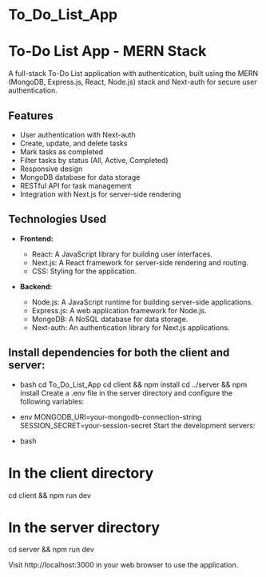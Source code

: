 # To_Do_List_App

# To-Do List App - MERN Stack

A full-stack To-Do List application with authentication, built using the MERN (MongoDB, Express.js, React, Node.js) stack and Next-auth for secure user authentication.


## Features

- User authentication with Next-auth
- Create, update, and delete tasks
- Mark tasks as completed
- Filter tasks by status (All, Active, Completed)
- Responsive design
- MongoDB database for data storage
- RESTful API for task management
- Integration with Next.js for server-side rendering

## Technologies Used

- **Frontend:**
  - React: A JavaScript library for building user interfaces.
  - Next.js: A React framework for server-side rendering and routing.
  - CSS: Styling for the application.

- **Backend:**
  - Node.js: A JavaScript runtime for building server-side applications.
  - Express.js: A web application framework for Node.js.
  - MongoDB: A NoSQL database for data storage.
  - Next-auth: An authentication library for Next.js applications.

## Install dependencies for both the client and server:

- bash
cd To_Do_List_App
cd client && npm install
cd ../server && npm install
Create a .env file in the server directory and configure the following variables:

- env
MONGODB_URI=your-mongodb-connection-string
SESSION_SECRET=your-session-secret
Start the development servers:

- bash
# In the client directory
cd client && npm run dev

# In the server directory
cd server && npm run dev

Visit http://localhost:3000 in your web browser to use the application.
